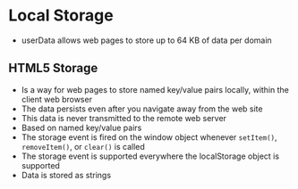 # Local Storage

- userData allows web pages to store up to 64 KB of data per domain

## HTML5 Storage

- Is a way for web pages to store named key/value pairs locally, within the client web browser
- The data persists even after you navigate away from the web site
- This data is never transmitted to the remote web server
- Based on named key/value pairs
- The storage event is fired on the window object whenever `setItem()`, `removeItem()`, or `clear()` is called
- The storage event is supported everywhere the localStorage object is supported
- Data is stored as strings